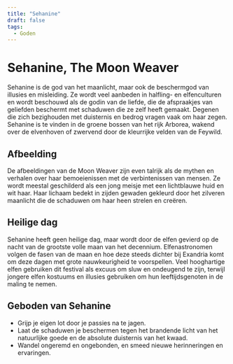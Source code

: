 ```yaml
---
title: "Sehanine"
draft: false
tags:
  - Goden
---
```

# Sehanine, The Moon Weaver
Sehanine is de god van het maanlicht, maar ook de beschermgod van illusies en misleiding. Ze wordt veel aanbeden in halfling- en elfenculturen en wordt beschouwd als de godin van de liefde, die de afspraakjes van geliefden beschermt met schaduwen die ze zelf heeft gemaakt. Degenen die zich bezighouden met duisternis en bedrog vragen vaak om haar zegen. Sehanine is te vinden in de groene bossen van het rijk Arborea, wakend over de elvenhoven of zwervend door de kleurrijke velden van de Feywild.

## Afbeelding 
De afbeeldingen van de Moon Weaver zijn even talrijk als de mythen en verhalen over haar bemoeienissen met de verbintenissen van mensen. Ze wordt meestal geschilderd als een jong meisje met een lichtblauwe huid en wit haar. Haar lichaam bedekt in zijden gewaden gekleurd door het zilveren maanlicht die de schaduwen om haar heen strelen en creëren.

## Heilige dag
Sehanine heeft geen heilige dag, maar wordt door de elfen gevierd op de nacht van de grootste volle maan van het decennium. Elfenastronomen volgen de fasen van de maan en hoe deze steeds dichter bij Exandria komt om deze dagen met grote nauwkeurigheid te voorspellen. Veel hooghartige elfen gebruiken dit festival als excuus om sluw en ondeugend te zijn, terwijl jongere elfen kostuums en illusies gebruiken om hun leeftijdsgenoten in de maling te nemen.

## Geboden van Sehanine
- Grijp je eigen lot door je passies na te jagen.
- Laat de schaduwen je beschermen tegen het brandende licht van het natuurlijke goede en de absolute duisternis van het kwaad.
- Wandel ongeremd en ongebonden, en smeed nieuwe herinneringen en ervaringen.



